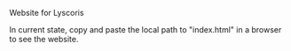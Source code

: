 Website for Lyscoris

In current state, copy and paste the local path to "index.html" in a browser to see the website.
